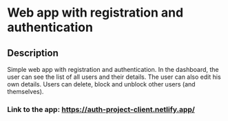 # Web app with registration and authentication

## Description

Simple web app with registration and authentication. In the dashboard, the user can see the list of all users and their details. The user can also edit his own details. Users can delete, block and unblock other users (and themselves).

### Link to the app: https://auth-project-client.netlify.app/
